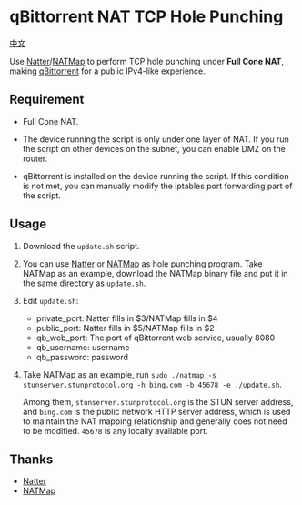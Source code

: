 # qBittorrent NAT TCP Hole Punching

[中文](./README.zh.md)

Use [Natter](https://github.com/MikeWang000000/Natter)/[NATMap](https://github.com/heiher/natmap) to perform TCP hole punching under **Full Cone NAT**, making [qBittorrent](https://www.qbittorrent.org/) for a public IPv4-like experience.

## Requirement

+ Full Cone NAT.

+ The device running the script is only under one layer of NAT. If you run the script on other devices on the subnet, you can enable DMZ on the router.

+ qBittorrent is installed on the device running the script. If this condition is not met, you can manually modify the iptables port forwarding part of the script.

## Usage

1. Download the `update.sh` script.

2. You can use [Natter](https://github.com/MikeWang000000/Natter) or [NATMap](https://github.com/heiher/natmap) as hole punching program. Take NATMap as an example, download the NATMap binary file and put it in the same directory as `update.sh`.

3. Edit `update.sh`:

    + private_port: Natter fills in $3/NATMap fills in $4
    + public_port: Natter fills in $5/NATMap fills in $2
    + qb_web_port: The port of qBittorrent web service, usually 8080
    + qb_username: username
    + qb_password: password

4. Take NATMap as an example, run `sudo ./natmap -s stunserver.stunprotocol.org -h bing.com -b 45678 -e ./update.sh`.

   Among them, `stunserver.stunprotocol.org` is the STUN server address, and `bing.com` is the public network HTTP server address, which is used to maintain the NAT mapping relationship and generally does not need to be modified. `45678` is any locally available port.

## Thanks

+ [Natter](https://github.com/MikeWang000000/Natter)
+ [NATMap](https://github.com/heiher/natmap)